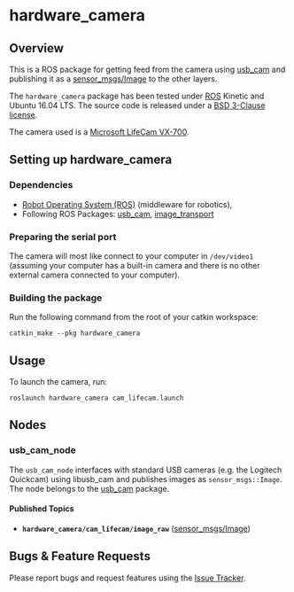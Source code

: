 # hardware_camera

## Overview
This is a ROS package for getting feed from the camera using [usb_cam](http://wiki.ros.org/usb_cam) and publishing it as a [sensor_msgs/Image](http://docs.ros.org/api/sensor_msgs/html/msg/Image.html) to the other layers.

The `hardware_camera` package has been tested under [ROS](http://www.ros.org) Kinetic and Ubuntu 16.04 LTS. The source code is released under a [BSD 3-Clause license](LICENSE.md).

The camera used is a [Microsoft LifeCam VX-700](https://www.cnet.com/products/microsoft-lifecam-vx-700-web-camera-series/specs/).

## Setting up hardware_camera

### Dependencies

- [Robot Operating System (ROS)](http://wiki.ros.org) (middleware for robotics),
- Following ROS Packages: [usb_cam](http://wiki.ros.org/usb_cam), [image_transport](http://wiki.ros.org/image_transport)

### Preparing the serial port
The camera will most like connect to your computer in `/dev/video1` (assuming your computer has a built-in camera and there is no other external camera connected to your computer).

### Building the package
Run the following command from the root of your catkin workspace:
```
catkin_make --pkg hardware_camera
```

## Usage
To launch the camera, run:
```
roslaunch hardware_camera cam_lifecam.launch
```

## Nodes

### usb_cam_node

The `usb_cam_node` interfaces with standard USB cameras (e.g. the Logitech Quickcam) using libusb_cam and publishes images as `sensor_msgs::Image`. The node belongs to the [usb_cam](http://wiki.ros.org/usb_cam) package.

#### Published Topics

* **`hardware_camera/cam_lifecam/image_raw`** ([sensor_msgs/Image])

## Bugs & Feature Requests

Please report bugs and request features using the [Issue Tracker](https://github.com/AUV-IITK/fourtran/issues).

[sensor_msgs/Image]: http://docs.ros.org/api/sensor_msgs/html/msg/Image.html
